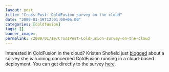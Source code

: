 ```yaml
---
layout: post
title: "Cross-Post: ColdFusion survey on the cloud"
date: "2009-01-19T12:01:00+06:00"
categories: [coldfusion]
tags: []
banner_image: 
permalink: /2009/01/19/CrossPost-ColdFusion-survey-on-the-cloud
---
```


Interested in ColdFusion in the cloud? Kristen Shofield just <a href="http://www.webbschofield.com/index.cfm/2009/1/19/Cloud-Computing--You">blogged</a> about a survey she is running concerned ColdFusion running in a cloud-based deployment. You can get directly to the survey <a href="http://www.surveymonkey.com/s.aspx?sm=whLo76jwHo8h7aaL_2fL7avg_3d_3d">here</a>.